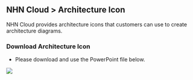 
## NHN Cloud > Architecture Icon
NHN Cloud provides architecture icons that customers can use to create architecture diagrams.

### Download Architecture Icon

- Please download and use the PowerPoint file below.

[![](https://static.toastoven.net/prod_architecture_Icon/fileicon_download_ppt.png)](https://static.toastoven.net/prod_architecture_Icon/NHN_Cloud_Architecture_Icons_20220630.pptx)